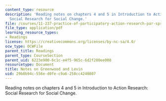 ```yaml
---
content_type: resource
description: 'Reading notes on chapters 4 and 5 in Introduction to Action Research:
  Social Research for Social Change.'
file: /courses/11-237-practice-of-participatory-action-research-par-spring-2016/29b8b94c556ed0fec9a6258cc4240807_MIT11_237S16_Greenwood.pdf
file_type: application/pdf
learning_resource_types:
- Readings
license: https://creativecommons.org/licenses/by-nc-sa/4.0/
ocw_type: OCWFile
parent_title: Readings
parent_type: CourseSection
parent_uid: 6223e900-6c1c-e4f5-965c-6d2f280ee008
resourcetype: Document
title: Notes on Greenwood and Levin
uid: 29b8b94c-556e-d0fe-c9a6-258cc4240807
---
```

Reading notes on chapters 4 and 5 in Introduction to Action Research: Social Research for Social Change.